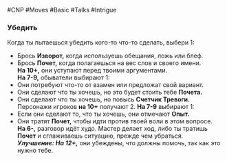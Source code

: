 #CNP #Moves #Basic #Talks #Intrigue 

### Убедить  
Когда ты пытаешься убедить кого-то что-то сделать, выбери 1:  
-  Брось **Изворот,** когда используешь обещания, ложь или блеф.  
-  Брось **Почет,** когда полагаешься на вес слов и своего имени.  
**На 10+,** они уступают перед твоими аргументами.  
**На 7-9,** обыватели выбирают 1:  
-  Они потребуют что-то от взамен или предложат свой вариант.  
-  Они сделают что ты хочешь, но это будет стоить тебе **Почета.**  
-  Они сделают что ты хочешь, но повысь **Счетчик Тревоги.**  
Персонажи игроков **на 10+** получают 2. **На 7-9** выбирают 1:  
-  Если они сделают то, что ты хочешь, они отмечают **Опыт.**  
-  Они тратят **Почет,** чтобы идти против твоей воли в этом вопросе.  
**На 6-,** разговор идёт худо. Мастер делает ход, либо ты тратишь **Почет** и  сглаживаешь ситуацию, прежде чем убраться.  
***Улучшение: На 12+,*** они убеждены, что должны помочь, так как это нужно тебе.  